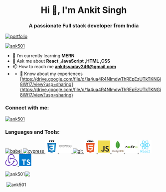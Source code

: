 
<h1 align="center">Hi 👋, I'm Ankit Singh</h1>
<h3 align="center">A passionate Full stack developer from India</h3>
<a href="https://ank501.github.io" ><img src="https://camo.githubusercontent.com/56e6045a9403c591ff7c6a997edcd1566597519fa8b8e1129b4919bf10b5c2bd/68747470733a2f2f696d672e736869656c64732e696f2f62616467652f506f7274666f6c696f2d3138413330333f7374796c653d666f722d7468652d6261646765266c6f676f3d696f6e6963266c6f676f436f6c6f723d7768697465" alt="portfolio" /> </a> 

<p align="left"> <a href="https://github.com/ryo-ma/github-profile-trophy"><img src="https://github-profile-trophy.vercel.app/?username=ank501" alt="ank501" /></a> </p>

- 🌱 I’m currently learning **MERN**
- 💬 Ask me about **React ,JavaScript ,HTML ,CSS**
- 📫 How to reach me **ankitsyadav246@gmail.com**
- - 📄 Know about my experiences [https://drive.google.com/file/d/1a4ua4R4NImdwThREpEzUTkTKNGi8WfI7/view?usp=sharing](https://drive.google.com/file/d/1a4ua4R4NImdwThREpEzUTkTKNGi8WfI7/view?usp=sharing)

<h3 align="left">Connect with me:</h3>
<p align="left">
<a href="https://linkedin.com/in/ank501" target="blank"><img align="center" src="https://raw.githubusercontent.com/rahuldkjain/github-profile-readme-generator/master/src/images/icons/Social/linked-in-alt.svg" alt="ank501" height="30" width="40" /></a>
</p>


<h3 align="left">Languages and Tools:</h3>
<p align="left"> <a href="https://babeljs.io/" target="_blank" rel="noreferrer"> <img src="https://www.vectorlogo.zone/logos/babeljs/babeljs-icon.svg" alt="babel" width="40" height="40"/> </a> 
<a href="https://www.cypress.io" target="_blank" rel="noreferrer"> <img src="https://raw.githubusercontent.com/simple-icons/simple-icons/6e46ec1fc23b60c8fd0d2f2ff46db82e16dbd75f/icons/cypress.svg" alt="cypress" width="40" height="40"/> </a>
<a href="https://www.w3schools.com/css/" target="_blank" rel="noreferrer"> <img src="https://raw.githubusercontent.com/devicons/devicon/master/icons/css3/css3-original-wordmark.svg" alt="css3" width="40" height="40"/> </a> 
<a href="https://expressjs.com" target="_blank" rel="noreferrer"> <img src="https://raw.githubusercontent.com/devicons/devicon/master/icons/express/express-original-wordmark.svg" alt="express" width="40" height="40"/> </a> 
<a href="https://git-scm.com/" target="_blank" rel="noreferrer"> <img src="https://www.vectorlogo.zone/logos/git-scm/git-scm-icon.svg" alt="git" width="40" height="40"/> </a> 
<a href="https://www.w3.org/html/" target="_blank" rel="noreferrer"> <img src="https://raw.githubusercontent.com/devicons/devicon/master/icons/html5/html5-original-wordmark.svg" alt="html5" width="40" height="40"/> </a> <a href="https://developer.mozilla.org/en-US/docs/Web/JavaScript" target="_blank" rel="noreferrer"> <img src="https://raw.githubusercontent.com/devicons/devicon/master/icons/javascript/javascript-original.svg" alt="javascript" width="40" height="40"/> </a> <a href="https://www.mongodb.com/" target="_blank" rel="noreferrer"> <img src="https://raw.githubusercontent.com/devicons/devicon/master/icons/mongodb/mongodb-original-wordmark.svg" alt="mongodb" width="40" height="40"/> </a> <a href="https://nodejs.org" target="_blank" rel="noreferrer"> <img src="https://raw.githubusercontent.com/devicons/devicon/master/icons/nodejs/nodejs-original-wordmark.svg" alt="nodejs" width="40" height="40"/> </a> <a href="https://reactjs.org/" target="_blank" rel="noreferrer"> <img src="https://raw.githubusercontent.com/devicons/devicon/master/icons/react/react-original-wordmark.svg" alt="react" width="40" height="40"/> </a> <a href="https://redux.js.org" target="_blank" rel="noreferrer"> <img src="https://raw.githubusercontent.com/devicons/devicon/master/icons/redux/redux-original.svg" alt="redux" width="40" height="40"/> </a> <a href="https://www.typescriptlang.org/" target="_blank" rel="noreferrer"> <img src="https://raw.githubusercontent.com/devicons/devicon/master/icons/typescript/typescript-original.svg" alt="typescript" width="40" height="40"/> </a> </p>

<p><img align="left" src="https://github-readme-stats.vercel.app/api/top-langs?username=ank501&show_icons=true&locale=en&layout=compact" alt="ank501" /></p>

<img src="https://github-readme-streak-stats.herokuapp.com/?user=ank501&theme=monokai" />

<p>&nbsp;<img align="center" src="https://github-readme-stats.vercel.app/api?username=ank501&show_icons=true&locale=en" alt="ank501" /></p>


